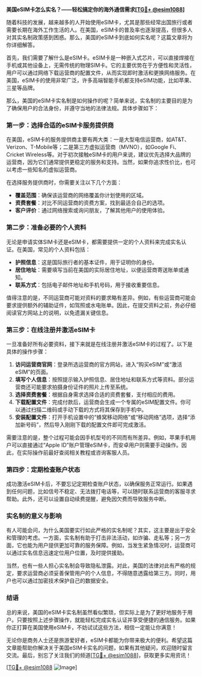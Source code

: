 **美国eSIM卡怎么实名？——轻松搞定你的海外通信需求[[TG💪+ @esim1088](https://t.me/s/esim1088)]**

随着科技的发展，越来越多的人开始使用eSIM卡，尤其是那些经常出国旅行或者需要长期在海外工作生活的人。在美国，eSIM卡的普及率也逐渐提高，但很多人对其实名制政策感到困惑。那么，美国的eSIM卡到底如何实名呢？这篇文章将为你详细解答。

首先，我们需要了解什么是eSIM卡。eSIM卡是一种嵌入式芯片，可以直接焊接在手机或其他设备上，无需传统的物理SIM卡。它的主要优势在于方便性和灵活性，用户可以通过网络下载运营商的配置文件，从而实现即时激活和更换网络服务。在美国，eSIM卡的使用非常广泛，许多高端智能手机都支持eSIM功能，比如苹果、三星等品牌。

那么，美国的eSIM卡实名制是如何操作的呢？简单来说，实名制的主要目的是为了确保用户的合法身份，并遵守当地的法律法规。具体步骤如下：

### 第一步：选择合适的eSIM卡服务提供商

在美国，eSIM卡的服务提供商主要有两大类：一是大型电信运营商，如AT&T、Verizon、T-Mobile等；二是第三方虚拟运营商（MVNO），如Google Fi、Cricket Wireless等。对于初次接触eSIM卡的用户来说，建议优先选择大品牌的运营商，因为它们通常提供更稳定的服务和支持。当然，如果你追求性价比，也可以考虑一些知名的虚拟运营商。

在选择服务提供商时，你需要关注以下几个方面：
- **覆盖范围**：确保该运营商的网络覆盖你计划使用的区域。
- **资费套餐**：对比不同运营商的资费方案，找到最适合自己的选项。
- **客户评价**：通过网络搜索或询问朋友，了解其他用户的使用体验。

### 第二步：准备必要的个人资料

无论是申请实体SIM卡还是eSIM卡，都需要提供一定的个人资料来完成实名认证。在美国，常见的个人资料包括：
- **护照信息**：这是国际旅行者的基本证件，用于证明你的身份。
- **居住地址**：需要填写当前在美国的实际居住地址，以便运营商寄送账单或通知。
- **联系方式**：包括电子邮件地址和手机号码，用于接收重要信息。

值得注意的是，不同运营商可能对资料的要求略有差异。例如，有些运营商可能会要求提供额外的辅助证件，如驾照或水电账单。因此，在提交资料之前，务必仔细阅读官方网站上的说明，以免遗漏关键信息。

### 第三步：在线注册并激活eSIM卡

一旦准备好所有必要资料，接下来就是在线注册并激活eSIM卡的过程了。以下是具体的操作步骤：

1. **访问运营商官网**：登录所选运营商的官方网站，进入“购买eSIM”或“激活eSIM”的页面。
2. **填写个人信息**：按照提示输入护照信息、居住地址和联系方式等资料。部分运营商还可能要求拍摄身份证件的照片上传至系统。
3. **选择资费套餐**：根据自身需求选择合适的资费套餐，支付相应的费用。
4. **下载配置文件**：完成付款后，运营商会生成一个专属的eSIM配置文件。你可以通过扫描二维码或手动下载的方式将其保存到手机中。
5. **安装配置文件**：打开手机设置中的“蜂窝移动网络”或“移动网络”选项，选择“添加新号码”，然后导入刚刚下载的配置文件即可完成激活。

需要注意的是，整个过程可能会因手机型号的不同而有所差异。例如，苹果手机用户可以直接通过“Apple ID”账户管理eSIM卡，而安卓用户则需要手动操作。因此，在实际操作前最好查阅相关教程或咨询客服人员。

### 第四步：定期检查账户状态

成功激活eSIM卡后，不要忘记定期检查账户状态，以确保服务正常运行。如果遇到任何问题，比如信号不稳定、无法拨打电话等，可以随时联系运营商的客服寻求帮助。此外，还可以设置自动续费提醒，避免因欠费而导致服务中断。

### 实名制的意义与影响

有人可能会问，为什么美国要实行如此严格的实名制呢？其实，这主要是出于安全和管理的考虑。一方面，实名制有助于打击非法活动，如诈骗、走私等；另一方面，它也能为用户提供更加可靠的服务保障。例如，当发生紧急情况时，运营商可以通过实名信息迅速定位用户位置，及时提供援助。

当然，也有一些人担心实名制会导致隐私泄露。对此，美国的法律对此有严格的规定，要求运营商必须妥善保管用户的个人信息，不得随意透露给第三方。同时，用户也可以通过加密技术保护自己的数据安全。

### 结语

总的来说，美国的eSIM卡实名制虽然看似繁琐，但实际上是为了更好地服务于用户。只要按照上述步骤操作，就能轻松完成实名认证并享受便捷的通信服务。如果你正打算在美国使用eSIM卡，不妨试试这些方法，相信一定能让你满意！

无论你是商务人士还是旅游爱好者，eSIM卡都能为你带来极大的便利。希望这篇文章能帮助你解决关于美国eSIM卡实名的问题，如果有其他疑问，欢迎随时留言交流。最后，别忘了关注我们的频道[[TG💪+ @esim1088](https://t.me/s/esim1088)]，获取更多实用资讯！ 

[[TG💪+ @esim1088](https://t.me/s/esim1088) ![Image](https://i.postimg.cc/4NQfJmqS/Snipaste-2025-05-13-00-14-12.png)]